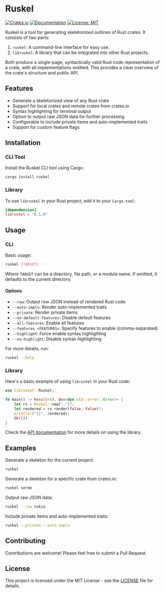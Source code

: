 # Ruskel

[![Crates.io](https://img.shields.io/crates/v/libruskel.svg)](https://crates.io/crates/libruskel)
[![Documentation](https://docs.rs/libruskel/badge.svg)](https://docs.rs/libruskel)
[![License: MIT](https://img.shields.io/badge/License-MIT-yellow.svg)](https://opensource.org/licenses/MIT)

Ruskel is a tool for generating skeletonized outlines of Rust crates. It
consists of two parts:

1. `ruskel`: A command-line interface for easy use.
2. `libruskel`: A library that can be integrated into other Rust projects.

Both produce a single-page, syntactically valid Rust code representation of a
crate, with all implementations omitted. This provides a clear overview of the
crate's structure and public API.

## Features

- Generate a skeletonized view of any Rust crate
- Support for local crates and remote crates from crates.io
- Syntax highlighting for terminal output 
- Option to output raw JSON data for further processing
- Configurable to include private items and auto-implemented traits
- Support for custom feature flags

## Installation

### CLI Tool

Install the Ruskel CLI tool using Cargo:

```sh
cargo install ruskel
```

### Library

To use `libruskel` in your Rust project, add it to your `Cargo.toml`:

```toml
[dependencies]
libruskel = "0.1.0"
```

## Usage

### CLI

Basic usage:

```sh
ruskel [TARGET]
```

Where `TARGET` can be a directory, file path, or a module name. If omitted, it defaults to the current directory.

#### Options

- `--raw`: Output raw JSON instead of rendered Rust code
- `--auto-impls`: Render auto-implemented traits
- `--private`: Render private items
- `--no-default-features`: Disable default features
- `--all-features`: Enable all features
- `--features <FEATURES>`: Specify features to enable (comma-separated)
- `--highlight`: Force enable syntax highlighting
- `--no-highlight`: Disable syntax highlighting

For more details, run:

```sh
ruskel --help
```

### Library

Here's a basic example of using `libruskel` in your Rust code:

```rust
use libruskel::Ruskel;

fn main() -> Result<(), Box<dyn std::error::Error>> {
    let rs = Ruskel::new(".")?;
    let rendered = rs.render(false, false)?;
    println!("{}", rendered);
    Ok(())
}
```

Check the [API documentation](https://docs.rs/libruskel) for more details on using the library.

## Examples

Generate a skeleton for the current project:

```sh
ruskel
```

Generate a skeleton for a specific crate from crates.io:

```sh
ruskel serde
```

Output raw JSON data:

```sh
ruskel --raw tokio
```

Include private items and auto-implemented traits:

```sh
ruskel --private --auto-impls
```

## Contributing

Contributions are welcome! Please feel free to submit a Pull Request.

## License

This project is licensed under the MIT License - see the [LICENSE](LICENSE) file for details.

